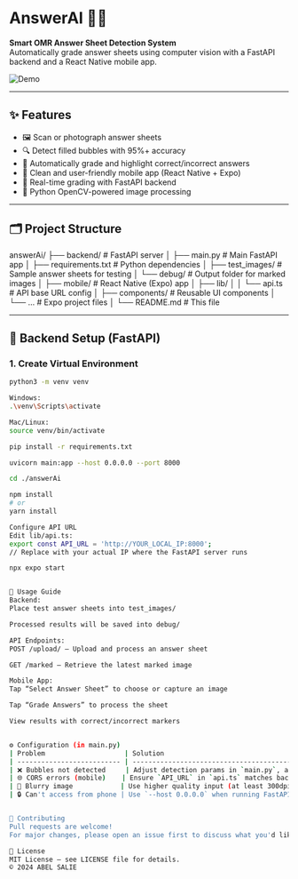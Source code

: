 # AnswerAI 📝✅

**Smart OMR Answer Sheet Detection System**  
Automatically grade answer sheets using computer vision with a FastAPI backend and a React Native mobile app.

![Demo](demo.gif) <!-- Replace with actual demo GIF or screenshot -->

---

## ✨ Features

- 🖼️ Scan or photograph answer sheets
- 🔍 Detect filled bubbles with 95%+ accuracy
- 🧠 Automatically grade and highlight correct/incorrect answers
- 📱 Clean and user-friendly mobile app (React Native + Expo)
- 🚀 Real-time grading with FastAPI backend
- 🐍 Python OpenCV-powered image processing

---

## 🗂️ Project Structure

answerAi/
├── backend/ # FastAPI server
│ ├── main.py # Main FastAPI app
│ ├── requirements.txt # Python dependencies
│ ├── test_images/ # Sample answer sheets for testing
│ └── debug/ # Output folder for marked images
│
├── mobile/ # React Native (Expo) app
│ ├── lib/
│ │ └── api.ts # API base URL config
│ ├── components/ # Reusable UI components
│ └── ... # Expo project files
│
└── README.md # This file

---

## 🐍 Backend Setup (FastAPI)

### 1. Create Virtual Environment

```bash
python3 -m venv venv

Windows:
.\venv\Scripts\activate

Mac/Linux:
source venv/bin/activate

pip install -r requirements.txt

uvicorn main:app --host 0.0.0.0 --port 8000

cd ./answerAi

npm install
# or
yarn install

Configure API URL
Edit lib/api.ts:
export const API_URL = 'http://YOUR_LOCAL_IP:8000';
// Replace with your actual IP where the FastAPI server runs

npx expo start


🚀 Usage Guide
Backend:
Place test answer sheets into test_images/

Processed results will be saved into debug/

API Endpoints:
POST /upload/ – Upload and process an answer sheet

GET /marked – Retrieve the latest marked image

Mobile App:
Tap “Select Answer Sheet” to choose or capture an image

Tap “Grade Answers” to process the sheet

View results with correct/incorrect markers


⚙️ Configuration (in main.py)
| Problem                    | Solution                                                        |
| -------------------------- | --------------------------------------------------------------- |
| ❌ Bubbles not detected     | Adjust detection params in `main.py`, and check `debug/` output |
| 🌐 CORS errors (mobile)    | Ensure `API_URL` in `api.ts` matches backend server IP/port     |
| 📸 Blurry image            | Use higher quality input (at least 300dpi recommended)          |
| 🔒 Can't access from phone | Use `--host 0.0.0.0` when running FastAPI and use your local IP |


🤝 Contributing
Pull requests are welcome!
For major changes, please open an issue first to discuss what you'd like to change.

📜 License
MIT License – see LICENSE file for details.
© 2024 ABEL SALIE